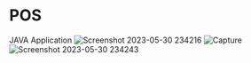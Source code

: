 # POS
 JAVA Application 
![Screenshot 2023-05-30 234216](https://github.com/Yassersaife/POS/assets/93782819/6d126113-96a3-4067-9d79-5006bcfc74a1)
![Capture](https://github.com/Yassersaife/POS/assets/93782819/a322c321-42fd-4d45-9d3d-a64d1702aa2b)
![Screenshot 2023-05-30 234243](https://github.com/Yassersaife/POS/assets/93782819/b665c101-1ea5-47c6-8511-75851888cc64)
